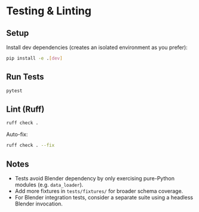# Testing & Linting

## Setup

Install dev dependencies (creates an isolated environment as you prefer):

```bash
pip install -e .[dev]
```

## Run Tests

```bash
pytest
```

## Lint (Ruff)

```bash
ruff check .
```

Auto-fix:

```bash
ruff check . --fix
```

## Notes

- Tests avoid Blender dependency by only exercising pure-Python modules (e.g. `data_loader`).
- Add more fixtures in `tests/fixtures/` for broader schema coverage.
- For Blender integration tests, consider a separate suite using a headless Blender invocation.
